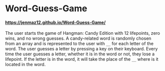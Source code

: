 # Word-Guess-Game
#### https://jenmaz12.github.io/Word-Guess-Game/
The user starts the game of Hangman: Candy Edition with 12 lifepoints, zero wins, and no wrong guesses. A candy-related word is randomly chosen from an array and is represented to the user with `__` for each letter of the word. The user guesses a letter by pressing a key on their keyboard. Every time the user guesses a letter, whether it is in the word or not, they lose a lifepoint. If the letter is in the word, it will take the place of the `__` where is it located in the word.